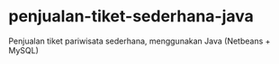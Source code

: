 # penjualan-tiket-sederhana-java
Penjualan tiket pariwisata sederhana, menggunakan Java (Netbeans + MySQL)
